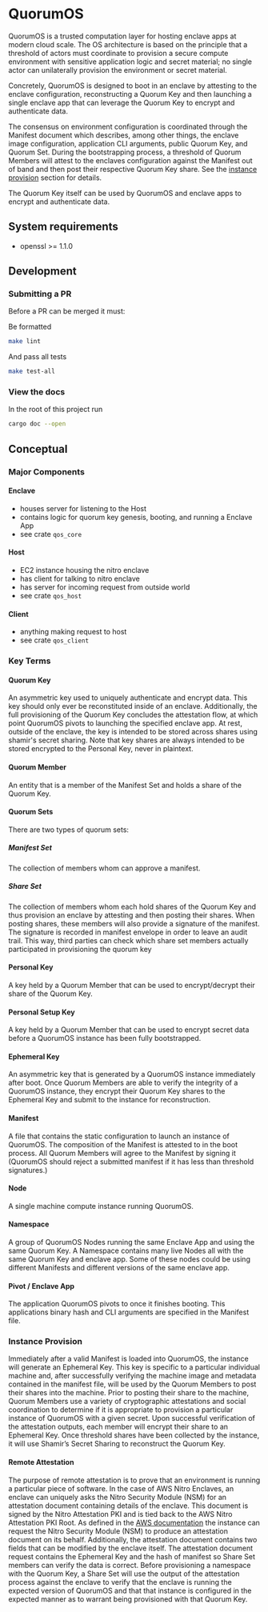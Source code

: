 # QuorumOS

QuorumOS is a trusted computation layer for hosting enclave apps at modern cloud scale. The OS architecture is based on the principle that a threshold of actors must coordinate to provision a secure compute environment with sensitive application logic and secret material; no single actor can unilaterally provision the environment or secret material.

Concretely, QuorumOS is designed to boot in an enclave by attesting to the enclave configuration, reconstructing a Quorum Key and then launching a single enclave app that can leverage the Quorum Key to encrypt and authenticate data.

The consensus on environment configuration is coordinated through the Manifest document which describes, among other things, the enclave image configuration, application CLI arguments, public Quorum Key, and Quorum Set. During the bootstrapping process, a threshold of Quorum Members will attest to the enclaves configuration against the Manifest out of band and then post their respective Quorum Key share. See the [instance provision](#instance-provision) section for details.

The Quorum Key itself can be used by QuorumOS and enclave apps to encrypt and authenticate data.

## System requirements

- openssl >= 1.1.0

## Development

### Submitting a PR

Before a PR can be merged it must:

Be formatted

```bash
make lint
```

And pass all tests

```bash
make test-all
```

### View the docs

In the root of this project run

```bash
cargo doc --open
```

## Conceptual

### Major Components

#### Enclave

- houses server for listening to the Host
- contains logic for quorum key genesis, booting, and running a Enclave App
- see crate `qos_core`

#### Host

- EC2 instance housing the nitro enclave
- has client for talking to nitro enclave
- has server for incoming request from outside world
- see crate `qos_host`

#### Client

- anything making request to host
- see crate `qos_client`

### Key Terms

#### Quorum Key

An asymmetric key used to uniquely authenticate and encrypt data. This key should only ever be reconstituted inside of an enclave. Additionally, the full provisioning of the Quorum Key concludes the attestation flow, at which point QuorumOS pivots to launching the specified enclave app. At rest, outside of the enclave, the key is intended to be stored across shares using shamir's secret sharing. Note that key shares are always intended to be stored encrypted to the Personal Key, never in plaintext.

#### Quorum Member

An entity that is a member of the Manifest Set and holds a share of the Quorum Key.

#### Quorum Sets

There are two types of quorum sets:

##### Manifest Set

The collection of members whom can approve a manifest.

##### Share Set

The collection of members whom each hold shares of the Quorum Key and thus provision an enclave by attesting and then posting their shares. When posting shares, these members will also provide a signature of the manifest. The signature is recorded in manifest envelope in order to leave an audit trail. This way, third parties can check which share set members actually participated in provisioning the quorum key

#### Personal Key

A key held by a Quorum Member that can be used to encrypt/decrypt their share of the Quorum Key.

#### Personal Setup Key

A key held by a Quorum Member that can be used to encrypt secret data before a QuorumOS instance has been fully bootstrapped.

#### Ephemeral Key

An asymmetric key that is generated by a QuorumOS instance immediately after boot. Once Quorum Members are able to verify the integrity of a QuorumOS instance, they encrypt their Quorum Key shares to the Ephemeral Key and submit to the instance for reconstruction.

#### Manifest

A file that contains the static configuration to launch an instance of QuorumOS. The composition of the Manifest is attested to in the boot process. All Quorum Members will agree to the Manifest by signing it (QuorumOS should reject a submitted manifest if it has less than threshold signatures.)

#### Node

A single machine compute instance running QuorumOS.

#### Namespace

A group of QuorumOS Nodes running the same Enclave App and using the same Quorum Key. A Namespace contains many live Nodes all with the same Quorum Key and enclave app. Some of these nodes could be using different Manifests and different versions of the same enclave app.

#### Pivot / Enclave App

The application QuorumOS pivots to once it finishes booting. This applications binary hash and CLI arguments are specified in the Manifest file.

### Instance Provision

Immediately after a valid Manifest is loaded into QuorumOS, the instance will generate an Ephemeral Key. This key is specific to a particular individual machine and, after successfully verifying the machine image and metadata contained in the manifest file, will be used by the Quorum Members to post their shares into the machine.
Prior to posting their share to the machine, Quorum Members use a variety of cryptographic attestations and social coordination to determine if it is appropriate to provision a particular instance of QuorumOS with a given secret.
Upon successful verification of the attestation outputs, each member will encrypt their share to an Ephemeral Key. Once threshold shares have been collected by the instance, it will use Shamir’s Secret Sharing to reconstruct the Quorum Key.

#### Remote Attestation

The purpose of remote attestation is to prove that an environment is running a particular piece of software. In the case of AWS Nitro Enclaves, an enclave can uniquely asks the Nitro Security Module (NSM) for an attestation document containing details of the enclave. This document is signed by the Nitro Attestation PKI and is tied back to the AWS Nitro Attestation PKI Root.
As defined in the [AWS documentation](https://docs.aws.amazon.com/enclaves/latest/user/verify-root.html) the instance can request the Nitro Security Module (NSM) to produce an attestation document on its behalf. Additionally, the attestation document contains two fields that can be modified by the enclave itself. The attestation document request contains the Ephemeral Key and the hash of manifest so Share Set members can verify the data is correct.
Before provisioning a namespace with the Quorum Key, a Share Set will use the output of the attestation process against the enclave to verify that the enclave is running the expected version of QuorumOS and that that instance is configured in the expected manner as to warrant being provisioned with that Quorum Key.
